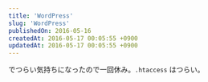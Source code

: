 ```yaml
---
title: 'WordPress'
slug: 'WordPress'
publishedOn: 2016-05-16
createdAt: 2016-05-17 00:05:55 +0900
updatedAt: 2016-05-17 00:05:55 +0900
---
```

でつらい気持ちになったので一回休み。`.htaccess` はつらい。
